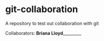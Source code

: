# git-collaboration
A repository to test out collaboration with git

Collaborators: ____Briana Lloyd_____________
